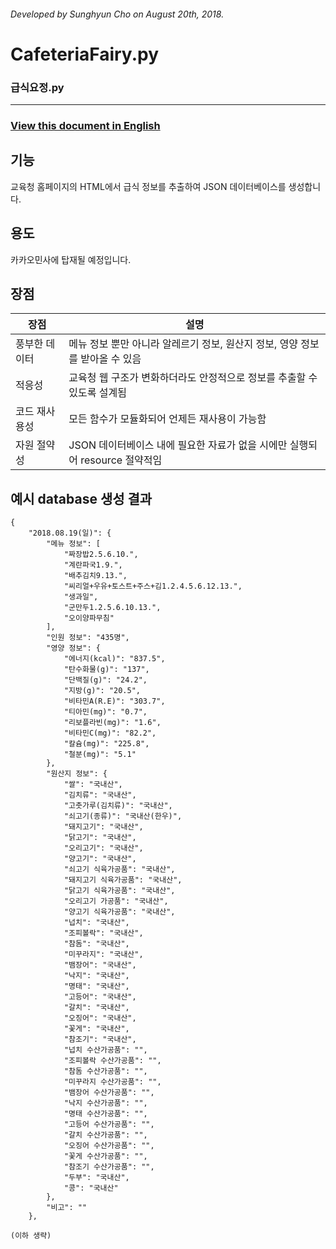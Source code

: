 ###### Developed by Sunghyun Cho on August 20th, 2018.
# CafeteriaFairy.py
### 급식요정.py
-----

### [View this document in English](https://github.com/anaclumos/CafeteriaFairy/blob/master/README%20in%20English.md)

## 기능
교육청 홈페이지의 HTML에서 급식 정보를 추출하여 JSON 데이터베이스를 생성합니다.

## 용도
카카오민사에 탑재될 예정입니다.

## 장점

|장점|설명|
|---|---|
|풍부한 데이터|메뉴 정보 뿐만 아니라 알레르기 정보, 원산지 정보, 영양 정보를 받아올 수 있음|
|적응성|교육청 웹 구조가 변화하더라도 안정적으로 정보를 추출할 수 있도록 설계됨|
|코드 재사용성|모든 함수가 모듈화되어 언제든 재사용이 가능함|
|자원 절약성|JSON 데이터베이스 내에 필요한 자료가 없을 시에만 실행되어 resource 절약적임|

## 예시 database 생성 결과

```
{
    "2018.08.19(일)": {
        "메뉴 정보": [
            "짜장밥2.5.6.10.",
            "계란파국1.9.",
            "배추김치9.13.",
            "씨리얼+우유+토스트+주스+김1.2.4.5.6.12.13.",
            "생과일",
            "군만두1.2.5.6.10.13.",
            "오이양파무침"
        ],
        "인원 정보": "435명",
        "영양 정보": {
            "에너지(kcal)": "837.5",
            "탄수화물(g)": "137",
            "단백질(g)": "24.2",
            "지방(g)": "20.5",
            "비타민A(R.E)": "303.7",
            "티아민(mg)": "0.7",
            "리보플라빈(mg)": "1.6",
            "비타민C(mg)": "82.2",
            "칼슘(mg)": "225.8",
            "철분(mg)": "5.1"
        },
        "원산지 정보": {
            "쌀": "국내산",
            "김치류": "국내산",
            "고춧가루(김치류)": "국내산",
            "쇠고기(종류)": "국내산(한우)",
            "돼지고기": "국내산",
            "닭고기": "국내산",
            "오리고기": "국내산",
            "양고기": "국내산",
            "쇠고기 식육가공품": "국내산",
            "돼지고기 식육가공품": "국내산",
            "닭고기 식육가공품": "국내산",
            "오리고기 가공품": "국내산",
            "양고기 식육가공품": "국내산",
            "넙치": "국내산",
            "조피볼락": "국내산",
            "참돔": "국내산",
            "미꾸라지": "국내산",
            "뱀장어": "국내산",
            "낙지": "국내산",
            "명태": "국내산",
            "고등어": "국내산",
            "갈치": "국내산",
            "오징어": "국내산",
            "꽃게": "국내산",
            "참조기": "국내산",
            "넙치 수산가공품": "",
            "조피볼락 수산가공품": "",
            "참돔 수산가공품": "",
            "미꾸라지 수산가공품": "",
            "뱀장어 수산가공품": "",
            "낙지 수산가공품": "",
            "명태 수산가공품": "",
            "고등어 수산가공품": "",
            "갈치 수산가공품": "",
            "오징어 수산가공품": "",
            "꽃게 수산가공품": "",
            "참조기 수산가공품": "",
            "두부": "국내산",
            "콩": "국내산"
        },
        "비고": ""
    },

(이하 생략)
```
